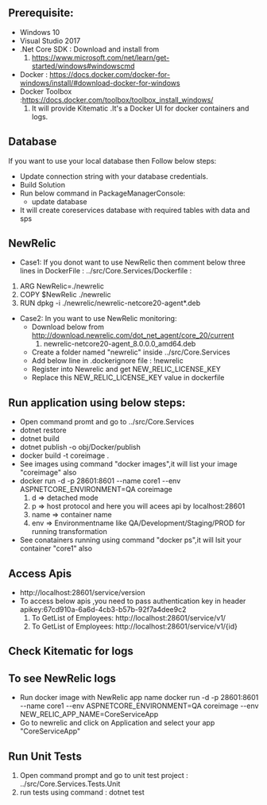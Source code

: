 ## Prerequisite:

* Windows 10
* Visual Studio 2017
* .Net Core SDK : Download and install from    
  1. https://www.microsoft.com/net/learn/get-started/windows#windowscmd
* Docker : https://docs.docker.com/docker-for-windows/install/#download-docker-for-windows 
* Docker Toolbox :https://docs.docker.com/toolbox/toolbox_install_windows/
  1. It will provide Kitematic .It's a Docker UI for docker containers and logs.

## Database
If you want to use your local database then Follow below steps: 
   * Update connection string with your database credentials.
   * Build Solution 
   * Run below command in PackageManagerConsole:
       * update database
   * It will create coreservices database with required tables with data and sps


## NewRelic 
* Case1: If you donot want to use NewRelic then comment below three lines in DockerFile :   ../src/Core.Services/Dockerfile :
 1. ARG NewRelic=./newrelic
 2. COPY $NewRelic ./newrelic 
 3. RUN dpkg -i ./newrelic/newrelic-netcore20-agent*.deb

* Case2: In you want to use NewRelic monitoring:
  * Download below from http://download.newrelic.com/dot_net_agent/core_20/current  
	 1. newrelic-netcore20-agent_8.0.0.0_amd64.deb 
  * Create a folder named "newrelic" inside ../src/Core.Services
  * Add below line in .dockerignore file : 
	   !newrelic
  * Register into Newrelic and get NEW_RELIC_LICENSE_KEY
  * Replace this NEW_RELIC_LICENSE_KEY value in dockerfile 
 

## Run application using below steps:
* Open command promt and go to ../src/Core.Services
* dotnet restore
* dotnet build
* dotnet publish -o obj/Docker/publish
* docker build -t coreimage . 
* See images using command "docker images",it will list your image "coreimage" also
* docker run -d -p 28601:8601 --name core1 --env ASPNETCORE_ENVIRONMENT=QA coreimage
     1. d  => detached mode
     2. p => host protocol and here you will acees api by localhost:28601
     3. name => container name
     4. env  => Environmentname like QA/Development/Staging/PROD for running transformation 
* See conatainers running using command "docker ps",it will lsit your container "core1" also

## Access Apis

 * http://localhost:28601/service/version
 * To access below apis ,you need to pass authentication key in header
    apikey:67cd910a-6a6d-4cb3-b57b-92f7a4dee9c2
    1. To GetList of Employees: 
      http://localhost:28601/service/v1/
    2. To GetList of Employees: 
      http://localhost:28601/service/v1/{id}

## Check Kitematic for logs
   
## To see NewRelic logs
 * Run docker image with NewRelic app name
  docker run -d -p 28601:8601 --name core1 --env ASPNETCORE_ENVIRONMENT=QA coreimage --env NEW_RELIC_APP_NAME=CoreServiceApp
 * Go to newrelic and click on Application and select your app "CoreServiceApp"

## Run Unit Tests
  1. Open command prompt and go to unit test project : ../src/Core.Services.Tests.Unit
  2. run tests using command : dotnet test
     